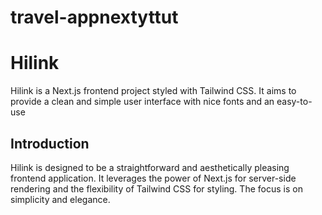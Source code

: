# travel-appnextyttut

# Hilink

Hilink is a Next.js frontend project styled with Tailwind CSS. It aims to provide a clean and simple user interface with nice fonts and an easy-to-use

## Introduction

Hilink is designed to be a straightforward and aesthetically pleasing frontend application. It leverages the power of Next.js for server-side rendering and the flexibility of Tailwind CSS for styling. The focus is on simplicity and elegance.

